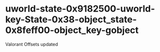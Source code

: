 # uworld-state-0x9182500-uworld-key-State-0x38-object_state-0x8feff00-object_key-gobject
Valorant Offsets updated
